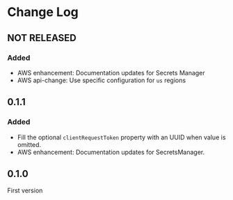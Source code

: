 # Change Log

## NOT RELEASED

### Added

- AWS enhancement: Documentation updates for Secrets Manager
- AWS api-change: Use specific configuration for `us` regions

## 0.1.1

### Added

- Fill the optional `clientRequestToken` property with an UUID when value is omitted.
- AWS enhancement: Documentation updates for SecretsManager.

## 0.1.0

First version
